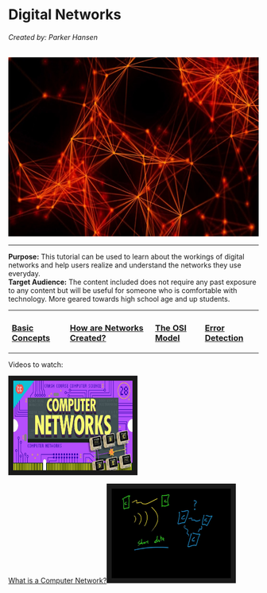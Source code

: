 # Digital Networks
###### Created by: Parker Hansen
<p align="center"><img src="Network.jpg" height="360" width="640"></p>

---

**Purpose:** This tutorial can be used to learn about the workings of digital networks and help users realize and understand the networks they use everyday.
<br>**Target Audience:** The content included does not require any past exposure to any content but will be useful for someone who is comfortable with technology. More geared towards high school age and up students.

<tab>
<table>
  <tr>
    <td>
      <h3><a href="basic.md">Basic Concepts</a></h3>
    </td>
    <td>
      <h3><a href="how.md">How are Networks Created?</a></h3>
    </td>
    <td>
      <h3><a href="osi.md">The OSI Model</a></h3>
    </td>
    <td>
      <h3><a href="Security.md">Error Detection</a></h3>
    </td>
  </tr>
</table>

Videos to watch:

<a href="https://www.youtube.com/watch?v=3QhU9jd03a0&feature=youtu.be"><img src="youtube1.jpg" alt="Computer Networks" width="240" height="180" border="10" /></a>

<a href="https://www.youtube.com/watch?v=ueVnSz_lXEs&list=PL6gx4Cwl9DGBpuvPW0aHa7mKdn_k9SPKO">What is a Computer Network?<img src="youtube2.jpg" alt="What is a Computer Network?" width="240" height="180" border="10" /></a>
